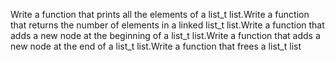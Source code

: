 Write a function that prints all the elements of a list_t list.Write a function that returns the number of elements in a linked list_t list.Write a function that adds a new node at the beginning of a list_t list.Write a function that adds a new node at the end of a list_t list.Write a function that frees a list_t list
